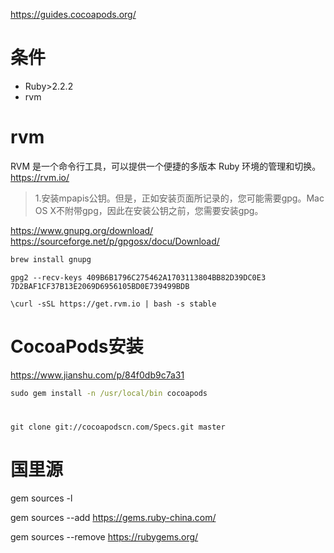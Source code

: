 https://guides.cocoapods.org/

# 条件

* Ruby>2.2.2
* rvm

# rvm

RVM 是一个命令行工具，可以提供一个便捷的多版本 Ruby 环境的管理和切换。 
https://rvm.io/

> 1.安装mpapis公钥。但是，正如安装页面所记录的，您可能需要gpg。Mac OS X不附带gpg，因此在安装公钥之前，您需要安装gpg。

https://www.gnupg.org/download/
https://sourceforge.net/p/gpgosx/docu/Download/
```cmd
brew install gnupg 
```

```
gpg2 --recv-keys 409B6B1796C275462A1703113804BB82D39DC0E3 7D2BAF1CF37B13E2069D6956105BD0E739499BDB

\curl -sSL https://get.rvm.io | bash -s stable
```

# CocoaPods安装

https://www.jianshu.com/p/84f0db9c7a31

```cmd
sudo gem install -n /usr/local/bin cocoapods

```

# 


```
git clone git://cocoapodscn.com/Specs.git master
```

# 国里源

gem sources -l

gem sources --add https://gems.ruby-china.com/

gem sources --remove https://rubygems.org/
